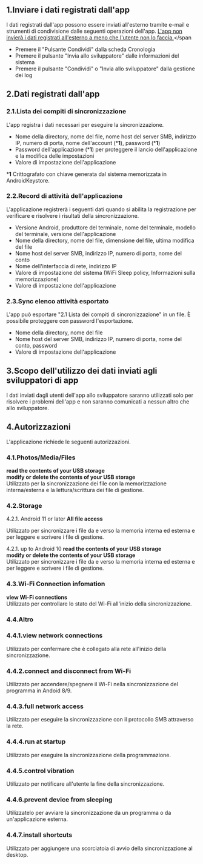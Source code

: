 ## 1.Inviare i dati registrati dall'app
I dati registrati dall'app possono essere inviati all'esterno tramite e-mail e strumenti di condivisione dalle seguenti operazioni dell'app. <span style="color: rosso; "><u>L'app non invierà i dati registrati all'esterno a meno che l'utente non lo faccia.</u></span></span
- Premere il "Pulsante Condividi" dalla scheda Cronologia
- Premere il pulsante "Invia allo sviluppatore" dalle informazioni del sistema
- Premere il pulsante "Condividi" o "Invia allo sviluppatore" dalla gestione dei log

## 2.Dati registrati dall'app
### 2.1.Lista dei compiti di sincronizzazione
L'app registra i dati necessari per eseguire la sincronizzazione.
- Nome della directory, nome del file, nome host del server SMB, indirizzo IP, numero di porta, nome dell'account (***1**), password (***1**)
- Password dell'applicazione (***1**) per proteggere il lancio dell'applicazione e la modifica delle impostazioni
- Valore di impostazione dell'applicazione

***1** Crittografato con chiave generata dal sistema memorizzata in AndroidKeystore.

### 2.2.Record di attività dell'applicazione
L'applicazione registrerà i seguenti dati quando si abilita la registrazione per verificare e risolvere i risultati della sincronizzazione.
- Versione Android, produttore del terminale, nome del terminale, modello del terminale, versione dell'applicazione
- Nome della directory, nome del file, dimensione del file, ultima modifica del file
- Nome host del server SMB, indirizzo IP, numero di porta, nome del conto
- Nome dell'interfaccia di rete, indirizzo IP
- Valore di impostazione del sistema (WiFi Sleep policy, Informazioni sulla memorizzazione)
- Valore di impostazione dell'applicazione
### 2.3.Sync elenco attività esportato
L'app può esportare "2.1 Lista dei compiti di sincronizzazione" in un file. È possibile proteggere con password l'esportazione.
- Nome della directory, nome del file
- Nome host del server SMB, indirizzo IP, numero di porta, nome del conto, password
- Valore di impostazione dell'applicazione 
## 3.Scopo dell'utilizzo dei dati inviati agli sviluppatori di app
I dati inviati dagli utenti dell'app allo sviluppatore saranno utilizzati solo per risolvere i problemi dell'app e non saranno comunicati a nessun altro che allo sviluppatore.

## 4.Autorizzazioni
L'applicazione richiede le seguenti autorizzazioni.
### 4.1.Photos/Media/Files
**read the contents of your USB storage  
modify or delete the contents of your USB storage**  
Utilizzato per la sincronizzazione dei file con la memorizzazione interna/esterna e la lettura/scrittura dei file di gestione.

### 4.2.Storage

4.2.1. Android 11 or later
**All file access**

Utilizzato per sincronizzare i file da e verso la memoria interna ed esterna e per leggere e scrivere i file di gestione.

4.2.1. up to Android 10
**read the contents of your USB storage  
modify or delete the contents of your USB storage**  
Utilizzato per sincronizzare i file da e verso la memoria interna ed esterna e per leggere e scrivere i file di gestione.

### 4.3.Wi-Fi Connection infomation
**view Wi-Fi connections**  
Utilizzato per controllare lo stato del Wi-Fi all'inizio della sincronizzazione.

### 4.4.Altro
### 4.4.1.view network connections
Utilizzato per confermare che è collegato alla rete all'inizio della sincronizzazione.
### 4.4.2.connect and disconnect from Wi-Fi
Utilizzato per accendere/spegnere il Wi-Fi nella sincronizzazione del programma in Andoid 8/9.
### 4.4.3.full network access
Utilizzato per eseguire la sincronizzazione con il protocollo SMB attraverso la rete.
### 4.4.4.run at startup
Utilizzato per eseguire la sincronizzazione della programmazione.
### 4.4.5.control vibration
Utilizzato per notificare all'utente la fine della sincronizzazione.
### 4.4.6.prevent device from sleeping
Utilizzatelo per avviare la sincronizzazione da un programma o da un'applicazione esterna.
### 4.4.7.install shortcuts
Utilizzato per aggiungere una scorciatoia di avvio della sincronizzazione al desktop.
